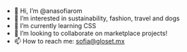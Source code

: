 - 👋 Hi, I’m @anasofiarom
- 👀 I’m interested in sustainability, fashion, travel and dogs
- 🌱 I’m currently learning CSS
- 💞️ I’m looking to collaborate on marketplace projects!
- 📫 How to reach me: sofia@gloset.mx

<!---
anasofiarom/anasofiarom is a ✨ special ✨ repository because its `README.md` (this file) appears on your GitHub profile.
You can click the Preview link to take a look at your changes.
--->
